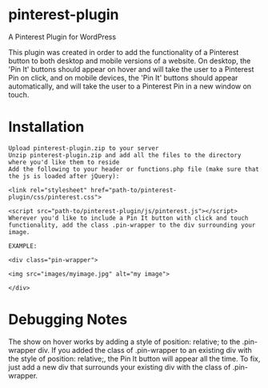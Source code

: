 # pinterest-plugin
A Pinterest Plugin for WordPress

This plugin was created in order to add the functionality of a Pinterest button to both desktop and mobile versions of a website. On desktop, the 'Pin It' buttons should appear on hover and will take the user to a Pinterest Pin on click, and on mobile devices, the 'Pin It' buttons should appear automatically, and will take the user to a Pinterest Pin in a new window on touch.

# Installation

    Upload pinterest-plugin.zip to your server
    Unzip pinterest-plugin.zip and add all the files to the directory where you'd like them to reside
    Add the following to your header or functions.php file (make sure that the js is loaded after jQuery):

    <link rel="stylesheet" href="path-to/pinterest-plugin/css/pinterest.css">

    <script src="path-to/pinterest-plugin/js/pinterest.js"></script>
    Wherever you'd like to include a Pin It button with click and touch functionality, add the class .pin-wrapper to the div surrounding your image.

    EXAMPLE:

    <div class="pin-wrapper">

    <img src="images/myimage.jpg" alt="my image">

    </div>

# Debugging Notes

The show on hover works by adding a style of position: relative; to the .pin-wrapper div. If you added the class of .pin-wrapper to an existing div with the style of position: relative;, the Pin It button will appear all the time. To fix, just add a new div that surrounds your existing div with the class of .pin-wrapper.
